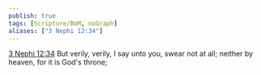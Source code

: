 ```yaml
---
publish: true
tags: [Scripture/BoM, noGraph]
aliases: ["3 Nephi 12:34"]
---
```

[3 Nephi 12:34](https://churchofjesuschrist.org/study/scriptures/bofm/3-ne/12?lang=eng&id=p34#p34) But verily, verily, I say unto you, swear not at all; neither by heaven, for it is God's throne;
